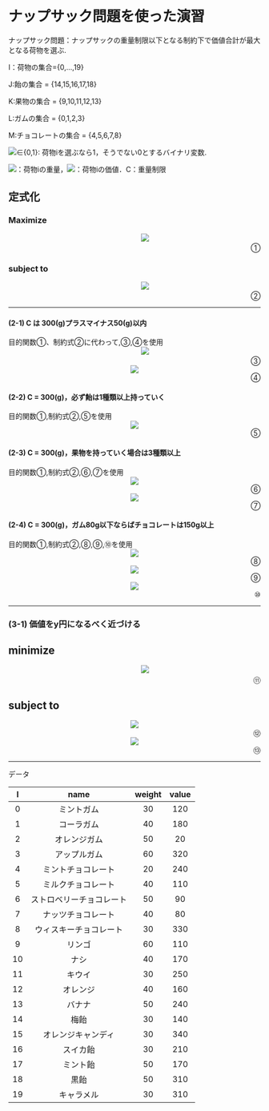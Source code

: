 <h1>ナップサック問題を使った演習</h1>



ナップサック問題：ナップサックの重量制限以下となる制約下で価値合計が最大となる荷物を選ぶ.

  I：荷物の集合={0,...,19}
  
  J:飴の集合 = {14,15,16,17,18}
  
  K:果物の集合 = {9,10,11,12,13}
  
  L:ガムの集合 = {0,1,2,3}
  
  M:チョコレートの集合 = {4,5,6,7,8}
  
  <img src="https://latex.codecogs.com/gif.latex?x_{i}">∈{0,1}: 荷物iを選ぶなら1，そうでない0とするバイナリ変数.
  
  <img src="https://latex.codecogs.com/gif.latex?w_{i}">：荷物iの重量，<img src="https://latex.codecogs.com/gif.latex?v_{i}">：荷物iの価値．C：重量制限

<h2>定式化</h2>

   <h3>Maximize</h3>
<div align="center">   
　　　<img src="https://latex.codecogs.com/gif.latex?\sum_{i\in&space;I}^{}&space;v_{i}{x_{i}}"><div align="right">①</div>
</div>   
   <h3>subject to</h3>
<div align="center">
　　　<img src="https://latex.codecogs.com/gif.latex?\sum_{i&space;\in&space;I}^{}&space;w_{i}x_{i}&space;\leq&space;C&space;\,&space;\,&space;\,&space;\,&space;x_{i}\in&space;\left&space;\{&space;0,1&space;\right&space;\}">
   <div align="right">②</div>
</div>

***


<h4>(2-1) C は 300(g)プラスマイナス50(g)以内</h4>
目的関数①、制約式②に代わって,③,④を使用

<div align="center">
　　　<img src="https://latex.codecogs.com/gif.latex?\sum_{i&space;\in&space;I}^{}&space;{w_{i}}x_{i}&space;\geq&space;250"><div align="right">③</div>
</div>

<div align="center">
   <img src="https://latex.codecogs.com/gif.latex?\,&space;\,&space;\,&space;\,&space;\&space;\,&space;\,&space;\,&space;\sum_{i&space;\in&space;I}^{}&space;{w_{i}}x_{i}&space;\leq&space;350">   <div align="right">④</div>
</div>
<h4>(2-2) C = 300(g)，必ず飴は1種類以上持っていく</h4>
目的関数①,制約式②,⑤を使用
    
   <div align="center">
   <img src="https://latex.codecogs.com/gif.latex?\sum_{j&space;\in&space;J}^{}&space;x_{j}&space;\geq&space;1"><div align="right">⑤</div>
   </div>

<h4>(2-3) C = 300(g)，果物を持っていく場合は3種類以上</h4>
目的関数①,制約式②,⑥,⑦を使用

   <div align="center">
   <img src="https://latex.codecogs.com/gif.latex?\sum_{k&space;\in&space;K}^{}&space;x_{k}&space;\leq&space;M*z"><div align="right">⑥</div>
   </div>
   
   <div align="center">
   <img src="https://latex.codecogs.com/gif.latex?\sum_{k&space;\in&space;K}^{}&space;x_{k}&space;\geq&space;3&space;-&space;M*(1-z)"><div align="right">⑦</div>
   </div>
   
<h4>(2-4) C = 300(g)，ガム80g以下ならばチョコレートは150g以上</h4>
目的関数①,制約式②,⑧,⑨,⑩を使用
   <div align="center">
   <img src="https://latex.codecogs.com/gif.latex?\sum_{l&space;\in&space;L}^{}&space;w_{l}x_{l}&space;\geq&space;80&space;-&space;M*z"><div align="right">⑧</div>
   </div>
   
   <div align="center">
   <img src="https://latex.codecogs.com/gif.latex?\sum_{l&space;\in&space;L}^{}&space;w_{l}x_{l}&space;\leq&space;80&space;&plus;&space;M*z"><div align="right">⑨</div>
   </div>
   
   <div align="center">
   <img src="https://latex.codecogs.com/gif.latex?\sum_{m&space;\in&space;M}^{}&space;w_{m}x_{m}&space;\geq&space;150&space;-&space;M*(1-z)"><div align="right">⑩</div>
   </div>
   
***

<h3>(3-1) 価値をy円になるべく近づける</h3>  



<h2>minimize</h2>
<div align="center">   
　　　<img src="https://latex.codecogs.com/gif.latex?z"><div align="right">⑪</div>
</div>

<h2>subject to</h2>
<div align="center">
  <img src="z \geq \sum_{i \in I}^{} v_{i}x_{i} - y">
  <div align="right">⑫</div>
</div>
<div align="center">
  <img src="https://latex.codecogs.com/gif.latex?z&space;\geq&space;-\sum_{i&space;\in&space;I}^{}&space;v_{i}x_{i}&space;&plus;&space;y">
  <div align="right">⑬</div>
</div>

***
データ

| I    | name | weight | value |
|:------:|:-------:|:-----------:|:--------------:|
| 0    | ミントガム         | 30         |      120 |
| 1    | コーラガム        | 40          |      180 |
| 2    | オレンジガム     | 50          |      20 |
| 3    | アップルガム         | 60          |      320 |
| 4    | ミントチョコレート        | 20          |      240 |
| 5    | ミルクチョコレート     | 40          |      110 |
| 6    | ストロベリーチョコレート         | 50          |      90 |
| 7    | ナッツチョコレート        | 40          |      80 |
| 8    | ウィスキーチョコレート     | 30          |      330 |
| 9    | リンゴ         | 60          |      110 |
| 10    | ナシ        | 40          |      170 |
| 11    | キウイ     | 30          |      250 |
| 12    | オレンジ         | 40          |      160 |
| 13    | バナナ        | 50          |      240 |
| 14    | 梅飴     | 30          |      140 |
| 15    | オレンジキャンディ         | 30          |      340 |
| 16    | スイカ飴        | 30          |      210 |
| 17    | ミント飴     | 50          |      170 |
| 18    | 黒飴         | 50          |      310 |
| 19    | キャラメル        | 30          |      310 |







